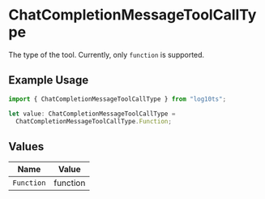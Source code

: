 # ChatCompletionMessageToolCallType

The type of the tool. Currently, only `function` is supported.

## Example Usage

```typescript
import { ChatCompletionMessageToolCallType } from "log10ts";

let value: ChatCompletionMessageToolCallType =
  ChatCompletionMessageToolCallType.Function;
```

## Values

| Name       | Value      |
| ---------- | ---------- |
| `Function` | function   |